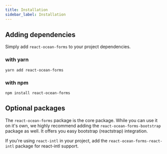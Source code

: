 ```yaml
---
title: Installation
sidebar_label: Installation
---
```


## Adding dependencies

Simply add `react-ocean-forms` to your project dependencies.

### with yarn

`yarn add react-ocean-forms`

### with npm

`npm install react-ocean-forms`

## Optional packages

The `react-ocean-forms` package is the core package. While you can use it on it's own, we highly
recommend adding the `react-ocean-forms-bootstrap` package as well. It offers you easy bootstrap (reactstrap) integration.

If you're using `react-intl` in your project, add the `react-ocean-forms-react-intl` package for react-intl support.
